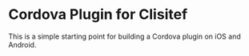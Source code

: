 Cordova Plugin for Clisitef
======

This is a simple starting point for building a Cordova plugin on iOS and Android.
